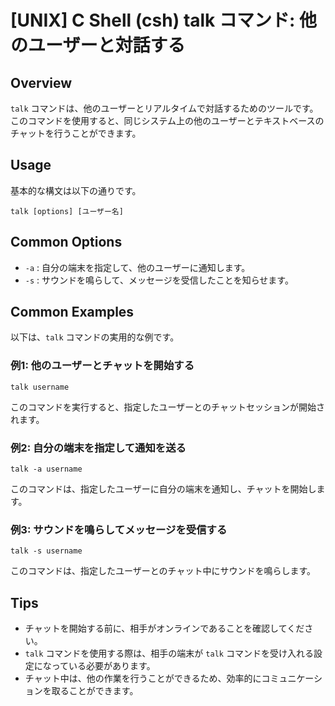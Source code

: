 # [UNIX] C Shell (csh) talk コマンド: 他のユーザーと対話する

## Overview
`talk` コマンドは、他のユーザーとリアルタイムで対話するためのツールです。このコマンドを使用すると、同じシステム上の他のユーザーとテキストベースのチャットを行うことができます。

## Usage
基本的な構文は以下の通りです。

```
talk [options] [ユーザー名]
```

## Common Options
- `-a` : 自分の端末を指定して、他のユーザーに通知します。
- `-s` : サウンドを鳴らして、メッセージを受信したことを知らせます。

## Common Examples
以下は、`talk` コマンドの実用的な例です。

### 例1: 他のユーザーとチャットを開始する
```
talk username
```
このコマンドを実行すると、指定したユーザーとのチャットセッションが開始されます。

### 例2: 自分の端末を指定して通知を送る
```
talk -a username
```
このコマンドは、指定したユーザーに自分の端末を通知し、チャットを開始します。

### 例3: サウンドを鳴らしてメッセージを受信する
```
talk -s username
```
このコマンドは、指定したユーザーとのチャット中にサウンドを鳴らします。

## Tips
- チャットを開始する前に、相手がオンラインであることを確認してください。
- `talk` コマンドを使用する際は、相手の端末が `talk` コマンドを受け入れる設定になっている必要があります。
- チャット中は、他の作業を行うことができるため、効率的にコミュニケーションを取ることができます。